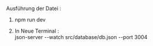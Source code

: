 Ausführung der Datei :  

1.  npm run dev  


2. In Neue Terminal :  
 json-server --watch src/database/db.json --port 3004    
 
